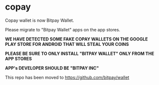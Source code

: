 # copay
Copay wallet is now Bitpay Wallet.

Please migrate to "Bitpay Wallet" apps on the app stores.

**WE HAVE DETECTED SOME FAKE COPAY WALLETS ON THE GOOGLE PLAY STORE FOR ANDROID THAT WILL STEAL YOUR COINS**

**PLEASE BE SURE TO ONLY INSTALL "BITPAY WALLET" ONLY FROM THE APP STORES** 

**APP's DEVELOPER SHOULD BE "BITPAY INC"**



 This repo has been moved to https://github.com/bitpay/wallet
